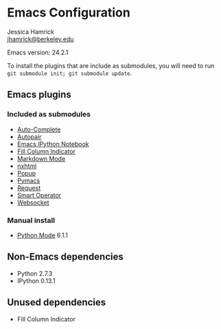 # Emacs Configuration

Jessica Hamrick        
jhamrick@berkeley.edu

Emacs version: 24.2.1

To install the plugins that are include as submodules, you will need
to run `git submodule init; git submodule update`.

## Emacs plugins

### Included as submodules

* [Auto-Complete](https://github.com/auto-complete/auto-complete)
* [Autopair](https://github.com/capitaomorte/autopair)
* [Emacs IPython Notebook](https://github.com/tkf/emacs-ipython-notebook)
* [Fill Column Indicator](https://github.com/alpaker/Fill-Column-Indicator)
* [Markdown Mode](http://jblevins.org/projects/markdown-mode/)
* [nxhtml](httpss://github.com/emacsmirror/nxhtml)
* [Popup](https://github.com/auto-complete/popup-el)
* [Pymacs](https://github.com/pinard/Pymacs)
* [Request](https://github.com/tkf/emacs-request)
* [Smart Operator](https://github.com/xwl/smart-operator)
* [Websocket](https://github.com/ahyatt/emacs-websocket)

### Manual install

* [Python Mode](https://launchpad.net/python-mode/) 6.1.1

## Non-Emacs dependencies

* Python 2.7.3
* IPython 0.13.1

## Unused dependencies

* Fill Column Indicator
